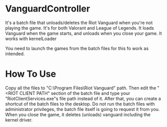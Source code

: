 # VanguardController
It's a batch file that unloads/deletes the Riot Vanguard when you're not playing the game. It's for both Valorant and League of Legends.
It loads Vanguard when the game starts, and unloads when you close your game. It works with kernelLoader

You need to launch the games from the batch files for this fo work as intended.

# How To Use

Copy all the files to "C:\Program Files\Riot Vanguard" path. Then edit the "<RIOT CLIENT PATH" section of the batch file and type your "RiotClientServices.exe"s file path instead of it. After that, you can create a shortcut of the batch files to the desktop. Do not run the batch files with administrator privileges, the batch file itself is going to request it from you. When you close the game, it deletes (unloads) vanguard including the kernel driver.


